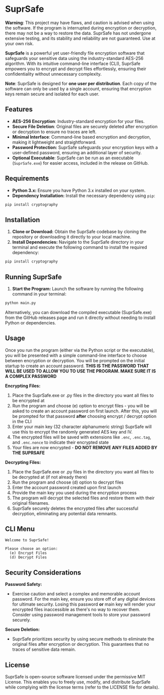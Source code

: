 # **SuprSafe**

**Warning**: This project may have flaws, and caution is advised when using the software. If the program is interrupted during encryption or decryption, there may not be a way to restore the data. SuprSafe has not undergone extensive testing, and its stability and reliability are not guaranteed. Use at your own risk.

**SuprSafe** is a powerful yet user-friendly file encryption software that safeguards your sensitive data using the industry-standard AES-256 algorithm. With its intuitive command-line interface (CLI), SuprSafe empowers you to encrypt and decrypt files effortlessly, ensuring their confidentiality without unnecessary complexity.

**Note**: SuprSafe is designed for **one user per distribution**. Each copy of the software can only be used by a single account, ensuring that encryption keys remain secure and isolated for each user.

## Features

- **AES-256 Encryption**: Industry-standard encryption for your files.
- **Secure File Deletion**: Original files are securely deleted after encryption or decryption to ensure no traces are left.
- **Minimal Interface**: Command-line based encryption and decryption, making it lightweight and straightforward.
- **Password Protection:** SuprSafe safeguards your encryption keys with a user-defined password, ensuring an additional layer of security.
- **Optional Executable**: SuprSafe can be run as an executable (`SuprSafe.exe`) for easier access, included in the release on GitHub.

## Requirements

- **Python 3.x:** Ensure you have Python 3.x installed on your system.
- **Dependency Installation:** Install the necessary dependency using `pip`:

```bash
pip install cryptography
```

## Installation

1. **Clone or Download:** Obtain the SuprSafe codebase by cloning the repository or downloading it directly to your local machine.
2. **Install Dependencies:** Navigate to the SuprSafe directory in your terminal and execute the following command to install the required dependency:

```bash
pip install cryptography
```

## Running SuprSafe

1. **Start the Program:** Launch the software by running the following command in your terminal:

```bash
python main.py
```
Alternatively, you can download the compiled executable (SuprSafe.exe) from the GitHub releases page and run it directly without needing to install Python or dependencies.

## Usage

Once you run the program (either via the Python script or the executable), you will be presented with a simple command-line interface to choose between encryption or decryption. You will be prompted on the initial startup to create an account password. **THIS IS THE PASSWORD THAT WILL BE USED TO ALLOW YOU TO USE THE PROGRAM. MAKE SURE IT IS A COMPLEX PASSWORD**

**Encrypting Files:**

1. Place the SuprSafe.exe or .py files in the directory you want all files to be encrypted at
2. Run the program and choose (e) option to encrypt files - you will be asked to create an account password on first launch. After this, you will be prompted for that password **after** choosing encrypt / decrypt option in the CLI
3. Enter your main key (32 character alphanumeric string) SuprSafe will use this to encrypt the randomly generated AES key and IV.
4. The encrypted files will be saved with extensions like `.enc`, `.enc.tag`, and `.enc.nonce` to indicate their encrypted state
5. Your files are now encrypted - **DO NOT REMOVE ANY FILES ADDED BY THE SUPRSAFE**

**Decrypting Files:**

1. Place the SuprSafe.exe or .py files in the directory you want all files to be decrypted at (if not already there)
2. Run the program and choose (d) option to decrypt files
3. Enter the account password created upon first launch
3. Provide the main key you used during the encryption process
4. The program will decrypt the selected files and restore them with their original filenames.
5. SuprSafe securely deletes the encrypted files after successful decryption, eliminating any potential data remnants.

## CLI Menu

```text
Welcome to SuprSafe!

Please choose an option:
  (e) Encrypt Files
  (d) Decrypt Files
```

## Security Considerations

**Password Safety:**

- Exercise caution and select a complex and memorable account password. For the main key, ensure you store off of any digital devices for ultimate security. Losing this password **or** main key will render your encrypted files inaccessible as there's no way to recover them. Consider using password management tools to store your password securely.

**Secure Deletion:**

- SuprSafe prioritizes security by using secure methods to eliminate the original files after encryption or decryption. This guarantees that no traces of sensitive data remain.

## License

SuprSafe is open-source software licensed under the permissive MIT License. This enables you to freely use, modify, and distribute SuprSafe while complying with the license terms (refer to the LICENSE file for details).
